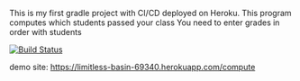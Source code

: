 This is my first gradle project with CI/CD deployed on Heroku.
This program computes which students passed your class 
You need to enter grades in order with students 

[![Build Status](https://app.travis-ci.com/dogukanunlu/myDemoApp.svg?branch=main)](https://app.travis-ci.com/dogukanunlu/myDemoApp)

demo site: https://limitless-basin-69340.herokuapp.com/compute
